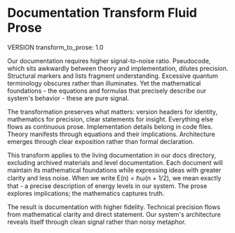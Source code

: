 # Documentation Transform Fluid Prose

VERSION transform_to_prose: 1.0

Our documentation requires higher signal-to-noise ratio. Pseudocode, which sits awkwardly between theory and implementation, dilutes precision. Structural markers and lists fragment understanding. Excessive quantum terminology obscures rather than illuminates. Yet the mathematical foundations - the equations and formulas that precisely describe our system's behavior - these are pure signal.

The transformation preserves what matters: version headers for identity, mathematics for precision, clear statements for insight. Everything else flows as continuous prose. Implementation details belong in code files. Theory manifests through equations and their implications. Architecture emerges through clear exposition rather than formal declaration.

This transform applies to the living documentation in our docs directory, excluding archived materials and level documentation. Each document will maintain its mathematical foundations while expressing ideas with greater clarity and less noise. When we write E(n) = ℏω(n + 1/2), we mean exactly that - a precise description of energy levels in our system. The prose explores implications; the mathematics captures truth.

The result is documentation with higher fidelity. Technical precision flows from mathematical clarity and direct statement. Our system's architecture reveals itself through clean signal rather than noisy metaphor.
